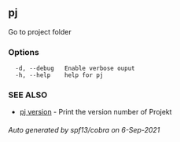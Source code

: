 ## pj

Go to project folder

### Options

```
  -d, --debug   Enable verbose ouput
  -h, --help    help for pj
```

### SEE ALSO

* [pj version](pj_version.md)	 - Print the version number of Projekt

###### Auto generated by spf13/cobra on 6-Sep-2021
